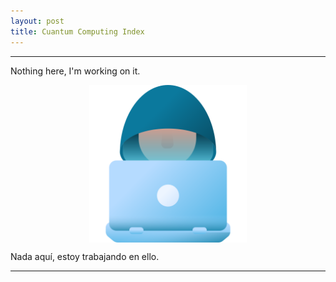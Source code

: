 ```yaml
---
layout: post
title: Cuantum Computing Index 
---
```

*****
Nothing here, I'm working on it.

<img src="/images/work.png" alt="Working" title="Working" width="50%" style="
    display: block;
    margin-left: auto;
    margin-right: auto;
">

Nada aquí, estoy trabajando en ello.
*****

